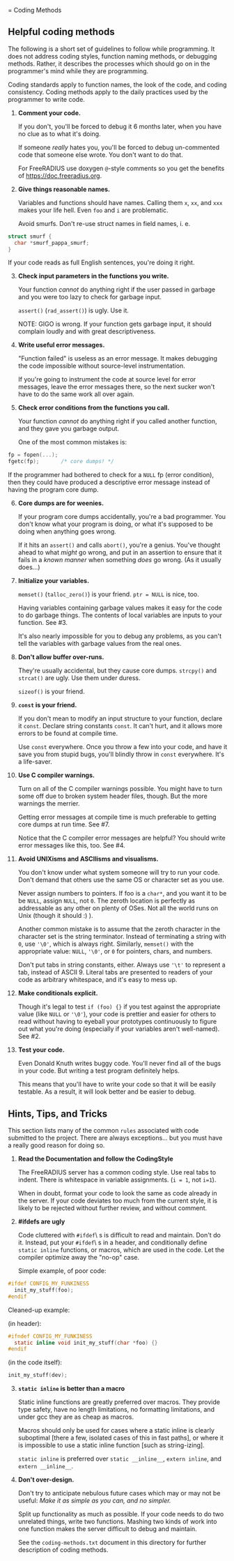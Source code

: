 = Coding Methods

## Helpful coding methods

The following is a short set of guidelines to follow while
programming.  It does not address coding styles, function naming
methods, or debugging methods.  Rather, it describes the processes
which should go on in the programmer's mind while they are programming.

Coding standards apply to function names, the look of the code, and
coding consistency.  Coding methods apply to the daily practices used
by the programmer to write code.


1. **Comment your code.**

   If you don't, you'll be forced to debug it 6 months later, when
   you have no clue as to what it's doing.

   If someone *really* hates you, you'll be forced to debug
   un-commented code that someone else wrote.  You don't want to do
   that.

   For FreeRADIUS use doxygen ``@``-style comments so you get the benefits
   of https://doc.freeradius.org.


2. **Give things reasonable names.**

   Variables and functions should have names.  Calling them ``x``,
   ``xx``, and ``xxx`` makes your life hell.  Even ``foo`` and ``i`` are
   problematic.

   Avoid smurfs. Don't re-use struct names in field names, i. e.

```c
struct smurf {
  char *smurf_pappa_smurf;
}
```


   If your code reads as full English sentences, you're doing it
   right.

3. **Check input parameters in the functions you write.**

   Your function *cannot* do anything right if the user passed in
   garbage and you were too lazy to check for garbage input.

   ``assert()`` (``rad_assert()``) is ugly.  Use it.

   NOTE: GIGO is wrong.  If your function gets garbage input, it
   should complain loudly and with great descriptiveness.


4. **Write useful error messages.**

   "Function failed" is useless as an error message.  It makes
   debugging the code impossible without source-level instrumentation.

   If you're going to instrument the code at source level for error
   messages, leave the error messages there, so the next sucker won't
   have to do the same work all over again.


5. **Check error conditions from the functions you call.**

   Your function *cannot* do anything right if you called another
   function, and they gave you garbage output.

   One of the most common mistakes is:

```c
fp = fopen(...);
fgetc(fp);       /* core dumps! */
```
   If the programmer had bothered to check for a ``NULL`` fp (error
   condition), then they could have produced a descriptive error
   message instead of having the program core dump.


6. **Core dumps are for weenies.**

   If your program core dumps accidentally, you're a bad programmer.
   You don't know what your program is doing, or what it's supposed
   to be doing when anything goes wrong.

   If it hits an ``assert()`` and calls ``abort()``, you're a genius.  You've
   thought ahead to what *might* go wrong, and put in an assertion to
   ensure that it fails in a *known manner* when something *does* go
   wrong.  (As it usually does...)


7. **Initialize your variables.**

   ``memset()`` (``talloc_zero()``) is your friend.  ``ptr = NULL`` is
   nice, too.

   Having variables containing garbage values makes it easy for the
   code to do garbage things.  The contents of local variables are
   inputs to your function.  See #3.

   It's also nearly impossible for you to debug any problems, as you
   can't tell the variables with garbage values from the real ones.


8. **Don't allow buffer over-runs.**

   They're usually accidental, but they cause core dumps.
   ``strcpy()`` and ``strcat()`` are ugly.  Use them under duress.

   ``sizeof()`` is your friend.


9. **`const` is your friend.**

   If you don't mean to modify an input structure to your function,
   declare it ``const``.  Declare string constants ``const``.  It can't
   hurt, and it allows more errors to be found at compile time.

   Use ``const`` everywhere.  Once you throw a few into your code, and
   have it save you from stupid bugs, you'll blindly throw in ``const``
   everywhere.  It's a life-saver.


10. **Use C compiler warnings.**

    Turn on all of the C compiler warnings possible.  You might have
    to turn some off due to broken system header files, though.  But
    the more warnings the merrier.

    Getting error messages at compile time is much preferable to
    getting core dumps at run time.  See #7.

    Notice that the C compiler error messages are helpful?  You should
    write error messages like this, too.  See #4.


11. **Avoid UNIXisms and ASCIIisms and visualisms.**

    You don't know under what system someone will try to run your code.
    Don't demand that others use the same OS or character set as you use.

    Never assign numbers to pointers.  If foo is a ``char*``, and you want it
    to be be ``NULL``, assign ``NULL``, not ``0``.  The zeroth location is
    perfectly as addressable as any other on plenty of OSes.  Not all the world
    runs on Unix (though it should :) ).

    Another common mistake is to assume that the zeroth character in the
    character set is the string terminator.  Instead of terminating a
    string with ``0``, use ``'\0'``, which is always right.  Similarly, ``memset()``
    with the appropriate value:  ``NULL``, ``'\0'``, or ``0`` for pointers, chars,
    and numbers.

    Don't put tabs in string constants, either.  Always use ``'\t'`` to
    represent a tab, instead of ASCII 9.  Literal tabs are presented to
    readers of your code as arbitrary whitespace, and it's easy to mess
    up.


12. **Make conditionals explicit.**

    Though it's legal to test ``if (foo) {}`` if you test against the
    appropriate value (like ``NULL`` or ``'\0'``), your code is prettier and
    easier for others to read without having to eyeball your prototypes
    continuously to figure out what you're doing (especially if your
    variables aren't well-named).  See #2.


13. **Test your code.**

    Even Donald Knuth writes buggy code.  You'll never find all of the
    bugs in your code. But writing a test program definitely helps.

    This means that you'll have to write your code so that it
    will be easily testable.  As a result, it will look better and be
    easier to debug.

## Hints, Tips, and Tricks

This section lists many of the common `rules` associated with code
submitted to the project. There are always exceptions... but you must
have a really good reason for doing so.

1. **Read the Documentation and follow the CodingStyle**

   The FreeRADIUS server has a common coding style.  Use real tabs
   to indent.  There is whitespace in variable assignments.
   (``i = 1``, not ``i=1``).

   When in doubt, format your code to look the same as code already
   in the server.  If your code deviates too much from the current
   style, it is likely to be rejected without further review, and
   without comment.

2. **#ifdefs are ugly**

   Code cluttered with ``#ifdef``\ s is difficult to read and
   maintain. Don't do it. Instead, put your ``#ifdef``\ s in a header, and
   conditionally define ``static inline`` functions, or macros, which
   are used in the code. Let the compiler optimize away the "no-op"
   case.

   Simple example, of poor code:

```c
#ifdef CONFIG_MY_FUNKINESS
  init_my_stuff(foo);
#endif
```
   Cleaned-up example:

   (in header):

```c
#ifndef CONFIG_MY_FUNKINESS
  static inline void init_my_stuff(char *foo) {}
#endif
```

   (in the code itself):

```c
init_my_stuff(dev);
```

3. **`static inline` is better than a macro**

   Static inline functions are greatly preferred over macros. They
   provide type safety, have no length limitations, no formatting
   limitations, and under gcc they are as cheap as macros.

   Macros should only be used for cases where a static inline is
   clearly suboptimal [there a few, isolated cases of this in fast
   paths], or where it is impossible to use a static inline
   function [such as string-izing].

   `static inline` is preferred over `static __inline__`, `extern
   inline`, and `extern __inline__`.

4. **Don't over-design.**

   Don't try to anticipate nebulous future cases which may or may
   not be useful: _Make it as simple as you can, and no simpler._

   Split up functionality as much as possible.  If your code needs
   to do two unrelated things, write two functions.  Mashing two
   kinds of work into one function makes the server difficult to
   debug and maintain.

   See the `coding-methods.txt` document in this directory for
   further description of coding methods.
